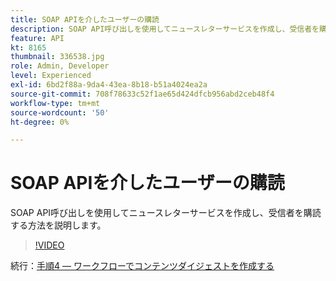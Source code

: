 ```yaml
---
title: SOAP APIを介したユーザーの購読
description: SOAP API呼び出しを使用してニュースレターサービスを作成し、受信者を購読する方法を説明します。
feature: API
kt: 8165
thumbnail: 336538.jpg
role: Admin, Developer
level: Experienced
exl-id: 6bd2f88a-9da4-43ea-8b18-b51a4024ea2a
source-git-commit: 708f78633c52f1ae65d424dfcb956abd2ceb48f4
workflow-type: tm+mt
source-wordcount: '50'
ht-degree: 0%

---
```


# SOAP APIを介したユーザーの購読

SOAP API呼び出しを使用してニュースレターサービスを作成し、受信者を購読する方法を説明します。

>[!VIDEO](https://video.tv.adobe.com/v/336538?quality=12)

続行：[手順4 — ワークフローでコンテンツダイジェストを作成する](/help/process-management/create-a-content-digest/create-a-content-digest-overview.md)
